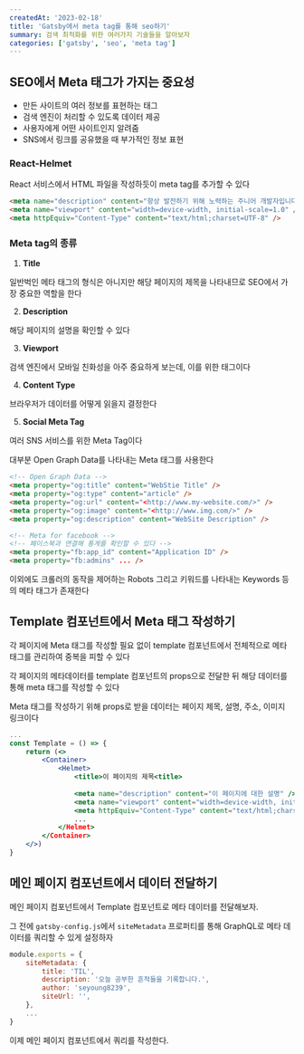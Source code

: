 ```yaml
---
createdAt: '2023-02-18'
title: 'Gatsby에서 meta tag를 통해 seo하기'
summary: 검색 최적화를 위한 여러가지 기술들을 알아보자
categories: ['gatsby', 'seo', 'meta tag']
---
```

## SEO에서 Meta 태그가 가지는 중요성

- 만든 사이트의 여러 정보를 표현하는 태그
- 검색 엔진이 처리할 수 있도록 데이터 제공
- 사용자에게 어떤 사이트인지 알려줌
- SNS에서 링크를 공유했을 때 부가적인 정보 표현

### React-Helmet

React 서비스에서 HTML 파일을 작성하듯이 meta tag를 추가할 수 있다

```html
<meta name="description" content="항상 발전하기 위해 노력하는 주니어 개발자입니다." />
<meta name="viewport" content="width=device-width, initial-scale=1.0" />
<meta httpEquiv="Content-Type" content="text/html;charset=UTF-8" />
```

### Meta tag의 종류

1. **Title**

일반벅인 메타 태그의 형식은 아니지만 해당 페이지의 제목을 나타내므로 SEO에서 가장 중요한 역할을 한다

2. **Description**

해당 페이지의 설명을 확인할 수 있다

3. **Viewport**

검색 엔진에서 모바일 친화성을 아주 중요하게 보는데, 이를 위한 태그이다

4. **Content Type**

브라우저가 데이터를 어떻게 읽을지 결정한다

5. **Social Meta Tag**

여러 SNS 서비스를 위한 Meta Tag이다

대부분 Open Graph Data를 나타내는 Meta 태그를 사용한다

```html
<!-- Open Graph Data -->
<meta property="og:title" content="WebStie Title" />
<meta property="og:type" content="article" />
<meta property="og:url" content="<http://www.my-website.com/>" />
<meta property="og:image" content="<http://www.img.com/>" />
<meta property="og:description" content="WebSite Description" />

<!-- Meta for facebook -->
<!-- 페이스북과 연결해 통계를 확인할 수 있다 -->
<meta property="fb:app_id" content="Application ID" />
<meta property="fb:admins" ... />
```

이외에도 크롤러의 동작을 제어하는 Robots 그리고 키워드를 나타내는 Keywords 등의 메타 태그가 존재한다

## Template 컴포넌트에서 Meta 태그 작성하기

각 페이지에 Meta 태그를 작성할 필요 없이 template 컴포넌트에서 전체적으로 메타 태그를 관리하여 중복을 피할 수 있다

각 페이지의 메타데이터를 template 컴포넌트의 props으로 전달한 뒤 해당 데이터를 통해 meta 태그를 작성할 수 있다

Meta 태그를 작성하기 위해 props로 받을 데이터는 페이지 제목, 설명, 주소, 이미지 링크이다

```jsx
...
const Template = () => {
	return (<>
		<Container>
			<Helmet>
				<title>이 페이지의 제목<title>
				
				<meta name="description" content="이 페이지에 대한 설명" />
				<meta name="viewport" content="width=device-width, initial-scale=1.0" />
				<meta httpEquiv="Content-Type" content="text/html;charset=UTF-8" />
				...
			</Helmet>
		</Container>
	</>)
}
```

## 메인 페이지 컴포넌트에서 데이터 전달하기

메인 페이지 컴포넌트에서 Template 컴포넌트로 메타 데이터를 전달해보자.

그 전에 `gatsby-config.js`에서 `siteMetadata` 프로퍼티를 통해 GraphQL로 메타 데이터를 쿼리할 수 있게 설정하자

```jsx
module.exports = {
	siteMetadata: {
		title: 'TIL',
		description: '오늘 공부한 흔적들을 기록합니다.',
		author: 'seyoung8239',
		siteUrl: '',
	},
	...
}
```

이제 메인 페이지 컴포넌트에서 쿼리를 작성한다.
